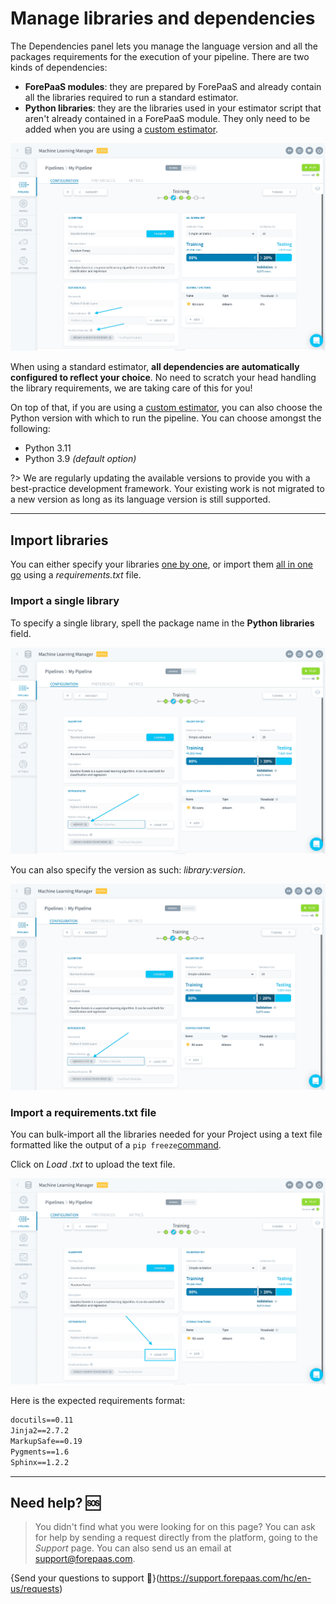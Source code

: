 # Manage libraries and dependencies

The Dependencies panel lets you manage the language version and all the packages requirements for the execution of your pipeline. There are two kinds of dependencies:

- **ForePaaS modules**: they are prepared by ForePaaS and already contain all the libraries required to run a standard estimator.
- **Python libraries**: they are the libraries used in your estimator script that aren't already contained in a ForePaaS module. They only need to be added when you are using a [custom estimator](/en/product/ml/pipelines/configure/training/custom-estimator.md).

![ml](picts/standard-dependencies.png)

When using a standard estimator, **all dependencies are automatically configured to reflect your choice**. No need to scratch your head handling the library requirements, we are taking care of this for you!

On top of that, if you are using a [custom estimator](/en/product/ml/pipelines/configure/training/custom-estimator.md), you can also choose the Python version with which to run the pipeline. You can choose amongst the following:

- Python 3.11
- Python 3.9 *(default option)*

?> We are regularly updating the available versions to provide you with a best-practice development framework. Your existing work is not migrated to a new version as long as its language version is still supported. 

---
## Import libraries

You can either specify your libraries [one by one](/en/product/ml/pipelines/configure/training/dependencies.md?id=import-a-single-library), or import them [all in one go](/en/product/ml/pipelines/configure/training/dependencies.md?id=import-a-requirementstxt-file) using a *requirements.txt* file.

### Import a single library

To specify a single library, spell the package name in the **Python libraries** field.

![ml](picts/standard-library.png)

You can also specify the version as such: *library:version*.

![ml](picts/standard-library-version.png)

### Import a requirements.txt file

You can bulk-import all the libraries needed for your Project using a text file formatted like the output of a `pip freeze`[command](https://pip.pypa.io/en/stable/reference/pip_freeze/). 

Click on *Load .txt* to upload the text file.

![ml](picts/standard-requirements-txt.png)

Here is the expected requirements format:

```txt
docutils==0.11
Jinja2==2.7.2
MarkupSafe==0.19
Pygments==1.6
Sphinx==1.2.2
```

---
##  Need help? 🆘

> You didn't find what you were looking for on this page? You can ask for help by sending a request directly from the platform, going to the *Support* page. You can also send us an email at support@forepaas.com.

{Send your questions to support 🤔}(https://support.forepaas.com/hc/en-us/requests)